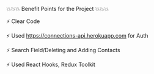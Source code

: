 💥💥💥 Benefit Points for the Project 💥💥💥

⚡ Clear Code

⚡ Used https://connections-api.herokuapp.com for Auth

⚡ Search Field/Deleting and Adding Contacts

⚡ Used React Hooks, Redux Toolkit

